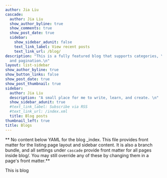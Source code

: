 ```yaml
---
author: Jia Liu
cascade:
  author: Jia Liu
  show_author_byline: true
  show_comments: true
  show_post_date: true
  sidebar:
    show_sidebar_adunit: false
    text_link_label: View recent posts
    text_link_url: /blog/
description: "This is a fully featured blog that supports categories, \ntags, series,
  and pagination.\n"
layout: list-sidebar
show_author_byline: true
show_button_links: false
show_post_date: true
show_post_thumbnail: true
sidebar:
  author: Jia Liu
  description: "A small place for me to write, learn, and create. \n"
  show_sidebar_adunit: true
  #text_link_label: Subscribe via RSS
  #text_link_url: /index.xml
  title: Blog posts
thumbnail_left: true
title: Blogs
---
```


** No content below YAML for the blog _index. This file provides front matter for the listing page layout and sidebar content. It is also a branch bundle, and all settings under `cascade` provide front matter for all pages inside blog/. You may still override any of these by changing them in a page's front matter.**


This is blog